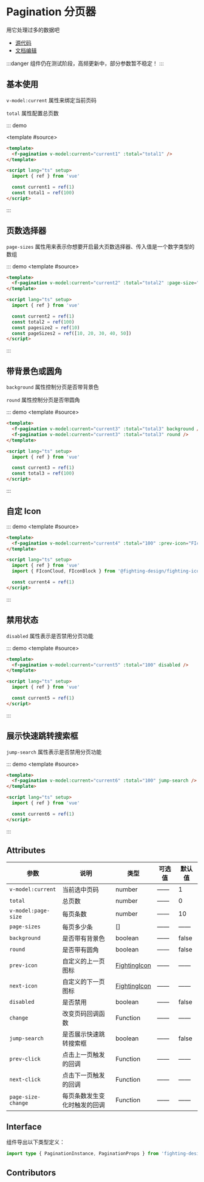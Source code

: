 # Pagination 分页器

用它处理过多的数据吧

- [源代码](https://github.com/FightingDesign/fighting-design/tree/master/packages/fighting-design/pagination)
- [文档编辑](https://github.com/FightingDesign/fighting-design/blob/master/docs/docs/components/pagination.md)

:::danger
组件仍在测试阶段，高频更新中，部分参数暂不稳定！
:::

## 基本使用

`v-model:current` 属性来绑定当前页码

`total` 属性配置总页数

::: demo

<template #source>
<f-pagination v-model:current="current1" :total="total1" />
</template>

```html
<template>
  <f-pagination v-model:current="current1" :total="total1" />
</template>

<script lang="ts" setup>
  import { ref } from 'vue'

  const current1 = ref(1)
  const total1 = ref(100)
</script>
```

:::

## 页数选择器

`page-sizes` 属性用来表示你想要开启最大页数选择器、传入值是一个数字类型的数组

::: demo
<template #source>
<f-pagination v-model:current="current2" :total="total2" :page-size="pagesize2" :page-sizes="pageSizes2" />
</template>

```html
<template>
  <f-pagination v-model:current="current2" :total="total2" :page-size="pagesize2" :page-sizes="pageSizes2" />
</template>

<script lang="ts" setup>
  import { ref } from 'vue'

  const current2 = ref(1)
  const total2 = ref(100)
  const pagesize2 = ref(10)
  const pageSizes2 = ref([10, 20, 30, 40, 50])
</script>
```

:::

## 带背景色或圆角

`background` 属性控制分页是否带背景色

`round` 属性控制分页是否带圆角

::: demo
<template #source>
<f-pagination v-model:current="current3" :total="total3" background />
<f-pagination v-model:current="current3" :total="total3" round />
</template>

```html
<template>
  <f-pagination v-model:current="current3" :total="total3" background />
  <f-pagination v-model:current="current3" :total="total3" round />
</template>

<script lang="ts" setup>
  import { ref } from 'vue'

  const current3 = ref(1)
  const total3 = ref(100)
</script>
```

:::

## 自定 Icon

::: demo
<template #source>
<f-pagination v-model:current="current4" :total="100" :prev-Icon="FIconCloud" :next-Icon="FIconBlock" />
</template>

```html
<template>
  <f-pagination v-model:current="current4" :total="100" :prev-icon="FIconCloud" :next-icon="FIconBlock" />
</template>

<script lang="ts" setup>
  import { ref } from 'vue'
  import { FIconCloud, FIconBlock } from '@fighting-design/fighting-icon'

  const current4 = ref(1)
</script>
```

:::

## 禁用状态

`disabled` 属性表示是否禁用分页功能

::: demo
<template #source>
<f-pagination v-model:current="current5" :total="100" disabled />
</template>

```html
<template>
  <f-pagination v-model:current="current5" :total="100" disabled />
</template>

<script lang="ts" setup>
  import { ref } from 'vue'

  const current5 = ref(1)
</script>
```

:::

## 展示快速跳转搜索框

`jump-search` 属性表示是否禁用分页功能

::: demo
<template #source>
<f-pagination v-model:current="current6" :total="100" jump-search />
</template>

```html
<template>
  <f-pagination v-model:current="current6" :total="100" jump-search />
</template>

<script lang="ts" setup>
  import { ref } from 'vue'

  const current6 = ref(1)
</script>
```

:::

## Attributes

| 参数                | 说明                         | 类型                                                               | 可选值 | 默认值 |
| ------------------- | ---------------------------- | ------------------------------------------------------------------ | ------ | ------ |
| `v-model:current`   | 当前选中页码                 | number                                                             | ——     | 1      |
| `total`             | 总页数                       | number                                                             | ——     | 0      |
| `v-model:page-size` | 每页条数                     | number                                                             | ——     | 10     |
| `page-sizes`        | 每页多少条                   | []                                                                 | ——     | ——     |
| `background`        | 是否带有背景色               | boolean                                                            | ——     | false  |
| `round`             | 是否带有圆角                 | boolean                                                            | ——     | false  |
| `prev-icon`         | 自定义的上一页图标           | <a href="/components/interface.html#fightingicon">FightingIcon</a> | ——     | ——     |
| `next-icon`         | 自定义的下一页图标           | <a href="/components/interface.html#fightingicon">FightingIcon</a> | ——     | ——     |
| `disabled`          | 是否禁用                     | boolean                                                            | ——     | false  |
| `change`            | 改变页码回调函数             | Function                                                           | ——     | ——     |
| `jump-search`       | 是否展示快速跳转搜索框       | boolean                                                            | ——     | false  |
| `prev-click`        | 点击上一页触发的回调         | Function                                                           | ——     | ——     |
| `next-click`        | 点击下一页触发的回调         | Function                                                           | ——     | ——     |
| `page-size-change`  | 每页条数发生变化时触发的回调 | Function                                                           | ——     | ——     |

## Interface

组件导出以下类型定义：

```ts
import type { PaginationInstance, PaginationProps } from 'fighting-design'
```

## Contributors

<a href="https://github.com/Tyh2001" target="_blank">
  <f-avatar round src="https://avatars.githubusercontent.com/u/73180970?v=4" />
</a>

<a href="https://github.com/OnlyShadows" target="_blank">
  <f-avatar round src="https://avatars.githubusercontent.com/u/54928569?v=4" />
</a>

<script setup lang="ts">
  import { FIconCloud, FIconBlock } from '@fighting-design/fighting-icon'
  import { ref } from 'vue'

  const current1 = ref(1)
  const total1 = ref(100)

  const current2 = ref(1)
  const total2 = ref(100)
  const pagesize2 = ref(10)
  const pageSizes2 = ref([10, 20, 30, 40, 50])

  const current3 = ref(1)
  const total3 = ref(100)

  const current4 = ref(1)
  const total4 = ref(100)

  const current5 = ref(1)

  const current6 = ref(1)
</script>

